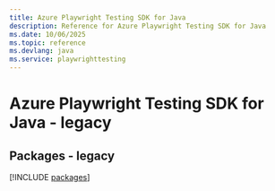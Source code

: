 ```yaml
---
title: Azure Playwright Testing SDK for Java
description: Reference for Azure Playwright Testing SDK for Java
ms.date: 10/06/2025
ms.topic: reference
ms.devlang: java
ms.service: playwrighttesting
---
```

# Azure Playwright Testing SDK for Java - legacy
## Packages - legacy
[!INCLUDE [packages](playwright-testing-index.md)]